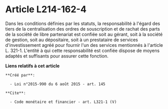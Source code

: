 # Article L214-162-4

Dans les conditions définies par les statuts, la responsabilité à l'égard des tiers de la centralisation des ordres de
souscription et de rachat des parts de la société de libre partenariat est confiée soit au gérant, soit à la société de
gestion, soit au dépositaire, soit à un prestataire de services d'investissement agréé pour fournir l'un des services
mentionnés à l'article L. 321-1. L'entité à qui cette responsabilité est confiée dispose de moyens adaptés et suffisants pour
assurer cette fonction.

**Liens relatifs à cet article**

	**Créé par**:

	  - Loi n°2015-990 du 6 août 2015 - art. 145

	**Cite**:

	  - Code monétaire et financier - art. L321-1 (V)
